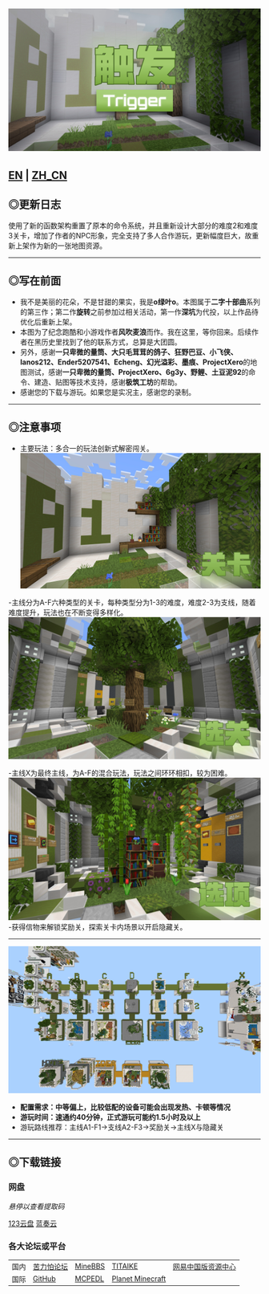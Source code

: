 # ![触发封面](./world_icon.jpeg)

## [EN](./README_EN.md "English") | [ZH_CN](./README.md "简体中文")

## ◎更新日志

使用了新的函数架构重置了原本的命令系统，并且重新设计大部分的难度2和难度3关卡，增加了作者的NPC形象，完全支持了多人合作游玩，更新幅度巨大，故重新上架作为新的一张地图资源。

---

## ◎写在前面

- 我不是美丽的花朵，不是甘甜的果实，我是**o绿叶o**。本图属于**二字十部曲**系列的第三作；第二作**旋转**之前参加过相关活动，第一作**深坑**为代投，以上作品待优化后重新上架。
- 本图为了纪念跑酷和小游戏作者**风吹麦浪**而作。我在这里，等你回来。后续作者在黑历史里找到了他的联系方式，总算是大团圆。
- 另外，感谢**一只卑微的量筒、大只毛茸茸的鸽子、狂野巴豆、小飞侠、lanos212、Ender5207541、Echeng、幻光溢彩、墨痕、ProjectXero**的地图测试，感谢**一只卑微的量筒、ProjectXero、6g3y、野鲤、土豆泥92**的命令、建造、贴图等技术支持，感谢**极筑工坊**的帮助。
- 感谢您的下载与游玩。如果您是实况主，感谢您的录制。

---

## ◎注意事项

- 主要玩法：多合一的玩法创新式解密闯关。
![关卡内](./image/README/gallery/in_level.jpg)

-主线分为A-F六种类型的关卡，每种类型分为1-3的难度，难度2-3为支线，随着难度提升，玩法也在不断变得多样化。
![选关](./image/README/gallery/hall.jpg)

-主线X为最终主线，为A-F的混合玩法，玩法之间环环相扣，较为困难。
![选项](./image/README/gallery/option.jpg)
-获得信物来解锁奖励关，探索关卡内场景以开启隐藏关。

---

![关卡一览](./image/README/gallery/all_levels.png)

- **配置需求：中等偏上，比较低配的设备可能会出现发热、卡顿等情况**
- **游玩时间：速通约40分钟，正式游玩可能约1.5小时及以上**
- 游玩路线推荐：主线A1-F1→支线A2-F3→奖励关→主线X与隐藏关

---

## ◎下载链接

### 网盘

_悬停以查看提取码_

[123云盘](https://www.123684.com/s/wIwKTd-kua6d "提取码:6Pa7")
[蓝奏云](https://wwum.lanzoub.com/b0180j3na "密码:Leaf")

### 各大论坛或平台

| | | | | |
| --- | --- | --- | --- | --- |
|国内|[苦力怕论坛](https://klpbbs.com/thread-159914-1-1.html)|[MineBBS](https://www.minebbs.com/resources/11303/) |[TITAIKE](https://www.titaike.cn/6649.html)|[网易中国版资源中心](https://resource-minecraft.h5.163.com/#/detail?uid=2156009524&id=4678791372825514220 "搜索地图名：触发+，组件码：2351523")
|国际|[GitHub](https://github.com/GreeLeaf2580/Trigger/releases)|[MCPEDL](https://mcpedl.com/trigger/)|[Planet Minecraft](https://www.planetminecraft.com/project/trigger-6600634/)
